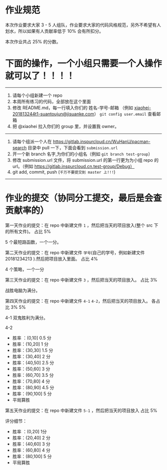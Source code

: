 # 作业规范


本次作业要求大家 3 - 5 人组队，作业要求大家的代码风格规范，另外不希望有人划水，所以如果有人贡献率低于 10% 会有所扣分。

本次作业共占 25% 的分数。


# 下面的操作，一个小组只需要一个人操作就可以了！！！！


---

1. 请每个小组新建一个 repo
2. 本周所有练习的代码，全部放在这个里面
3. 修改 README.md，每一行填入你们的 姓名-学号-邮箱 （例如 xiaohei-201813244t1-suantoujun@jisuanke.com） `git config user.email` 查看邮箱
4. 把 @xiaohei 拉入你们的 group 里，并设置我 owner。

---


1. 请每个组派一个人在 https://gitlab.inspurcloud.cn/WuHanU/pacman-search 目录中 pull 一下，下面会看到 `submission.url`
2. 开一个新 branch 名字,为你们的小组名（例如 `git branch test-group`）  
3. 修改 submission.url 文件，将 submission.url 的第一行更为为小组 repo 的 url。（例如 https://gitlab.inspurcloud.cn.test-group/Debug）
4. git add, commit, push (`千万不要提交到 master 上!!!`)


---

# 作业的提交（协同分工提交，最后是会查贡献率的）

第一天作业的提交：在 repo 中新建文件 `1` ，然后把当天的项目放入(整个 src 下的所有文件)。  占比 5%

5 个最短路函数，一个一分。

第二天作业的提交：在 repo 中新建文件 `学号`(自己的学号，例如新建文件 20181234213  ).然后把项目放入里面。 占比 4%

4 个策略，一个一分

第三天作业的提交：在 repo 中新建文件 `3` ，然后把当天的项目放入。     占比 3%

战胜电脑为满分。

第四天作业的提交：在 repo 中新建文件 `4-1` `4-2`，然后把当天的项目放入。   各占比 3%  5%

4-1
双鬼胜利为满分。

4-2
- 胜率 ：(0,10] 0.5 分  
- 胜率：(10,20] 1 分
- 胜率：(30,30] 1.5 分
- 胜率：(30,40] 2 分
- 胜率：(40,50] 2.5 分
- 胜率：(50,60] 3 分
- 胜率：(60,70] 3.5 分
- 胜率：(70,80] 4 分
- 胜率：(80,90] 4.5 分
- 胜率：(90,100] 5 分
- 平局算胜

第五天作业的提交：在 repo 中新建文件 `5-1` ，然后把当天的项目放入         占比 5%

评分细节：
- 胜率 ：(0,20]  1分  
- 胜率：(20,40] 2 分
- 胜率：(40,60] 3 分
- 胜率：(60,80] 4 分
- 胜率：(80,100] 5 分
- 平局算胜
